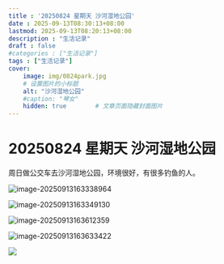 ```yaml
---
title : '20250824 星期天 沙河湿地公园'
date : 2025-09-13T08:30:13+08:00
lastmod: 2025-09-13T08:20:13+08:00
description : "生活记录" 
draft : false    
#categories : ["生活记录"]
tags : ["生活记录"]
cover: 
    image: img/0824park.jpg
    # 设置图片的小标题
    alt: "沙河湿地公园"
    #caption: "琴女"
    hidden: true        # 文章页面隐藏封面图片
---
```


# 20250824 星期天 沙河湿地公园

周日做公交车去沙河湿地公园，环境很好，有很多钓鱼的人。

![image-20250913163338964](https://raw.githubusercontent.com/Kennems/blog-image/main/image-20250913163338964.png)

![image-20250913163349130](https://raw.githubusercontent.com/Kennems/blog-image/main/image-20250913163349130.png)



![image-20250913163612359](https://raw.githubusercontent.com/Kennems/blog-image/main/image-20250913163612359.png)



![image-20250913163633422](https://raw.githubusercontent.com/Kennems/blog-image/main/image-20250913163633422.png)

![](https://raw.githubusercontent.com/Kennems/blog-image/main/image-20250913163711035.png)

